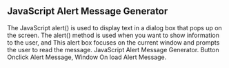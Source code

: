 ## JavaScript Alert Message Generator

The JavaScript alert() is used to display text in a dialog box that pops up on the screen. The alert() method is used when you want to show information to the user, and This alert box focuses on the current window and prompts the user to read the message. JavaScript Alert Message Generator. Button Onclick Alert Message, Window On load Alert Message.
